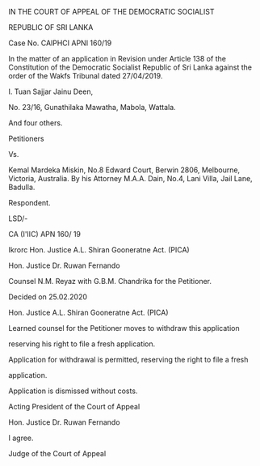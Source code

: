 IN THE COURT OF APPEAL OF THE DEMOCRATIC SOCIALIST

REPUBLIC OF SRI LANKA

Case No. CAlPHCI APNI 160/19

In the matter of an application in Revision under Article 138 of the Constitution of the Democratic Socialist Republic of Sri Lanka against the order of the Wakfs Tribunal dated 27/04/2019.

I. Tuan Sajjar Jainu Deen,

No. 23/16, Gunathilaka Mawatha, Mabola, Wattala.

And four others.

Petitioners

Vs.

Kemal Mardeka Miskin, No.8 Edward Court, Berwin 2806, Melbourne, Victoria, Australia. By his Attorney M.A.A. Dain, No.4, Lani Villa, Jail Lane, Badulla.

Respondent.

LSD/-

CA (I'IIC) APN 160/ 19

Ikrorc Hon. Justice A.L. Shiran Gooneratne Act. (PICA)

Hon. Justice Dr. Ruwan Fernando

Counsel N.M. Reyaz with G.B.M. Chandrika for the Petitioner.

Decided on 25.02.2020

Hon. Justice A.L. Shiran Gooneratne Act. (PICA)

Learned counsel for the Petitioner moves to withdraw this application

reserving his right to file a fresh application.

Application for withdrawal is permitted, reserving the right to file a fresh

application.

Application is dismissed without costs.

Acting President of the Court of Appeal

Hon. Justice Dr. Ruwan Fernando

I agree.

Judge of the Court of Appeal